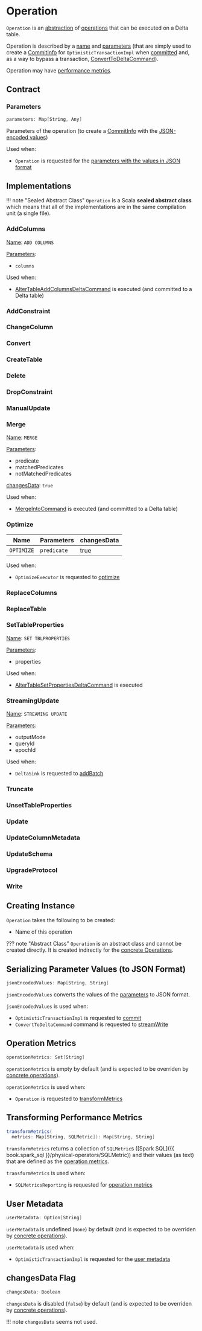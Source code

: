 # Operation

`Operation` is an [abstraction](#contract) of [operations](#implementations) that can be executed on a Delta table.

Operation is described by a [name](#name) and [parameters](#parameters) (that are simply used to create a [CommitInfo](CommitInfo.md) for `OptimisticTransactionImpl` when [committed](OptimisticTransactionImpl.md#commit) and, as a way to bypass a transaction, [ConvertToDeltaCommand](commands/convert/ConvertToDeltaCommand.md)).

Operation may have [performance metrics](#operationMetrics).

## Contract

### <span id="parameters"> Parameters

```scala
parameters: Map[String, Any]
```

Parameters of the operation (to create a [CommitInfo](CommitInfo.md) with the [JSON-encoded values](#jsonEncodedValues))

Used when:

* `Operation` is requested for the [parameters with the values in JSON format](#jsonEncodedValues)

## Implementations

!!! note "Sealed Abstract Class"
    `Operation` is a Scala **sealed abstract class** which means that all of the implementations are in the same compilation unit (a single file).

### <span id="AddColumns"> AddColumns

[Name](#name): `ADD COLUMNS`

[Parameters](#parameters):

* `columns`

Used when:

* [AlterTableAddColumnsDeltaCommand](commands/alter/AlterTableAddColumnsDeltaCommand.md) is executed (and committed to a Delta table)

### AddConstraint

### ChangeColumn

### Convert

### CreateTable

### Delete

### DropConstraint

### ManualUpdate

### Merge

[Name](#name): `MERGE`

[Parameters](#parameters):

* predicate
* matchedPredicates
* notMatchedPredicates

[changesData](#changesData): `true`

Used when:

* [MergeIntoCommand](commands/merge/MergeIntoCommand.md) is executed (and committed to a Delta table)

### Optimize

Name | Parameters | changesData
-----|------------|------------
 `OPTIMIZE` | `predicate` | true

Used when:

* `OptimizeExecutor` is requested to [optimize](commands/optimize/OptimizeExecutor.md#optimize)

### ReplaceColumns

### ReplaceTable

### SetTableProperties

[Name](#name): `SET TBLPROPERTIES`

[Parameters](#parameters):

* properties

Used when:

* [AlterTableSetPropertiesDeltaCommand](commands/alter/AlterTableSetPropertiesDeltaCommand.md) is executed

### <span id="StreamingUpdate"> StreamingUpdate

[Name](#name): `STREAMING UPDATE`

[Parameters](#parameters):

* outputMode
* queryId
* epochId

Used when:

* `DeltaSink` is requested to [addBatch](DeltaSink.md#addBatch)

### Truncate

### UnsetTableProperties

### Update

### UpdateColumnMetadata

### UpdateSchema

### UpgradeProtocol

### Write

## Creating Instance

`Operation` takes the following to be created:

* <span id="name"> Name of this operation

??? note "Abstract Class"
    `Operation` is an abstract class and cannot be created directly. It is created indirectly for the [concrete Operations](#implementations).

## <span id="jsonEncodedValues"> Serializing Parameter Values (to JSON Format)

```scala
jsonEncodedValues: Map[String, String]
```

`jsonEncodedValues` converts the values of the [parameters](#parameters) to JSON format.

`jsonEncodedValues` is used when:

* `OptimisticTransactionImpl` is requested to [commit](OptimisticTransactionImpl.md#commit)
* `ConvertToDeltaCommand` command is requested to [streamWrite](commands/convert/ConvertToDeltaCommand.md#streamWrite)

## <span id="operationMetrics"> Operation Metrics

```scala
operationMetrics: Set[String]
```

`operationMetrics` is empty by default (and is expected to be overriden by [concrete operations](#implementations)).

`operationMetrics` is used when:

* `Operation` is requested to [transformMetrics](#transformMetrics)

## <span id="transformMetrics"> Transforming Performance Metrics

```scala
transformMetrics(
  metrics: Map[String, SQLMetric]): Map[String, String]
```

`transformMetrics` returns a collection of `SQLMetric`s ([Spark SQL]({{ book.spark_sql }}/physical-operators/SQLMetric)) and their values (as text) that are defined as the [operation metrics](#operationMetrics).

`transformMetrics` is used when:

* `SQLMetricsReporting` is requested for [operation metrics](SQLMetricsReporting.md#getMetricsForOperation)

## <span id="userMetadata"> User Metadata

```scala
userMetadata: Option[String]
```

`userMetadata` is undefined (`None`) by default (and is expected to be overriden by [concrete operations](#implementations)).

`userMetadata` is used when:

* `OptimisticTransactionImpl` is requested for the [user metadata](OptimisticTransactionImpl.md#getUserMetadata)

## <span id="changesData"> changesData Flag

```scala
changesData: Boolean
```

`changesData` is disabled (`false`) by default (and is expected to be overriden by [concrete operations](#implementations)).

!!! note
    `changesData` seems not used.

